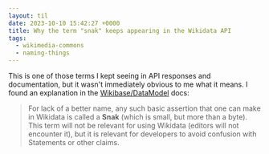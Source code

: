 ```yaml
---
layout: til
date: 2023-10-10 15:42:27 +0000
title: Why the term "snak" keeps appearing in the Wikidata API
tags:
  - wikimedia-commons
  - naming-things
---
```

This is one of those terms I kept seeing in API responses and documentation, but it wasn't immediately obvious to me what it means.
I found an explanation in the [Wikibase/DataModel](https://www.mediawiki.org/wiki/Wikibase/DataModel#Overview_of_the_data_model) docs:

> For lack of a better name, any such basic assertion that one can make in Wikidata is called a **Snak** (which is small, but more than a byte). This term will not be relevant for using Wikidata (editors will not encounter it), but it is relevant for developers to avoid confusion with Statements or other claims.
